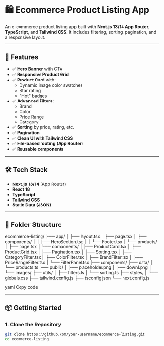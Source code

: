 # 🛍️ Ecommerce Product Listing App

An e-commerce product listing app built with **Next.js 13/14 App Router**, **TypeScript**, and **Tailwind CSS**. It includes filtering, sorting, pagination, and a responsive layout.

---

## 🚀 Features

- ✅ **Hero Banner** with CTA
- ✅ **Responsive Product Grid**
- ✅ **Product Card** with:
  - Dynamic image color swatches
  - Star rating
  - "Hot" badges
- ✅ **Advanced Filters**:
  - Brand
  - Color
  - Price Range
  - Category
- ✅ **Sorting** by price, rating, etc.
- ✅ **Pagination**
- ✅ **Clean UI with Tailwind CSS**
- ✅ **File-based routing (App Router)**
- ✅ **Reusable components**

---

## 🛠️ Tech Stack

- **Next.js 13/14** (App Router)
- **React 18**
- **TypeScript**
- **Tailwind CSS**
- **Static Data (JSON)**

---

## 📁 Folder Structure

ecommerce-listing/
├── app/
│ ├── layout.tsx
│ ├── page.tsx
│ ├── components/
│ │ ├── HeroSection.tsx
│ │ └── Footer.tsx
│ └── products/
│ ├── page.tsx
│ └── components/
│ ├── ProductCard.tsx
│ ├── ProductGrid.tsx
│ ├── Pagination.tsx
│ ├── Sorting.tsx
│ ├── CategoryFilter.tsx
│ ├── ColorFilter.tsx
│ ├── BrandFilter.tsx
│ ├── PriceRangeFilter.tsx
│ └── FilterPanel.tsx
├── components/
├── data/
│ └── products.ts
├── public/
│ ├── placeholder.png
│ ├── downl.png
│ └── images/
├── utils/
│ ├── filters.ts
│ └── sorting.ts
├── styles/
│ └── globals.css
├── tailwind.config.js
├── tsconfig.json
└── next.config.js

yaml
Copy code

---

## 📦 Getting Started

### 1. Clone the Repository

```bash
git clone https://github.com/your-username/ecommerce-listing.git
cd ecommerce-listing
